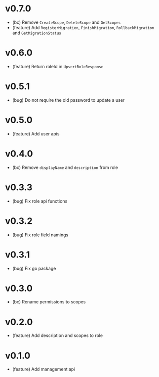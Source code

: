 # v0.7.0

-   (bc) Remove `CreateScope`, `DeleteScope` and `GetScopes`
-   (feature) Add `RegisterMigration`, `FinishMigration`, `RollbackMigration` and `GetMigrationStatus`

# v0.6.0

-   (feature) Return roleId in `UpsertRoleResponse`

# v0.5.1

-   (bug) Do not require the old password to update a user

# v0.5.0

-   (feature) Add user apis

# v0.4.0

-   (bc) Remove `displayName` and `description` from role

# v0.3.3

-   (bug) Fix role api functions

# v0.3.2

-   (bug) Fix role field namings

# v0.3.1

-   (bug) Fix go package

# v0.3.0

-   (bc) Rename permissions to scopes

# v0.2.0

-   (feature) Add description and scopes to role

# v0.1.0

-   (feature) Add management api
